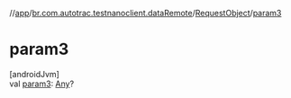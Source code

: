 //[app](../../../index.md)/[br.com.autotrac.testnanoclient.dataRemote](../index.md)/[RequestObject](index.md)/[param3](param3.md)

# param3

[androidJvm]\
val [param3](param3.md): [Any](https://kotlinlang.org/api/latest/jvm/stdlib/kotlin/-any/index.html)?
